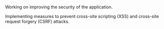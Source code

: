 Working on improving the security of the application.

Implementing measures to prevent cross-site scripting (XSS) and cross-site request forgery (CSRF) attacks.